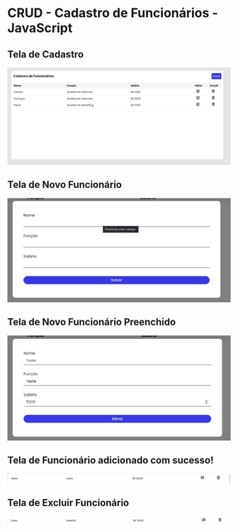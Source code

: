 # CRUD - Cadastro de Funcionários - JavaScript


##  Tela de Cadastro

<img src="https://github.com/osmanhenrique/CRUD-Cadastro-de-Funcionarios-JavaScript/blob/main/img/Tela%2001.jpg">

## Tela de Novo Funcionário

<img src="https://github.com/osmanhenrique/CRUD-Cadastro-de-Funcionarios-JavaScript/blob/main/img/Tela%2002.jpg">

## Tela de Novo Funcionário Preenchido

<img src="https://github.com/osmanhenrique/CRUD-Cadastro-de-Funcionarios-JavaScript/blob/main/img/Tela%2003.jpg">

## Tela de Funcionário adicionado com sucesso!

<img src="https://github.com/osmanhenrique/CRUD-Cadastro-de-Funcionarios-JavaScript/blob/main/img/Tela%2004.jpg">

## Tela de Excluir Funcionário

<img src="https://raw.githubusercontent.com/osmanhenrique/CRUD-Cadastro-de-Funcionarios-JavaScript/main/img/Tela%2005%20-%20Edit.jpg">

